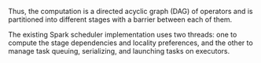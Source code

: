 Thus, the computation is a directed acyclic graph (DAG) of operators and is partitioned into different stages with a barrier between each of them.

The existing Spark scheduler implementation uses two threads: one to compute the stage dependencies and locality preferences, and the other to manage task
queuing, serializing, and launching tasks on executors.
